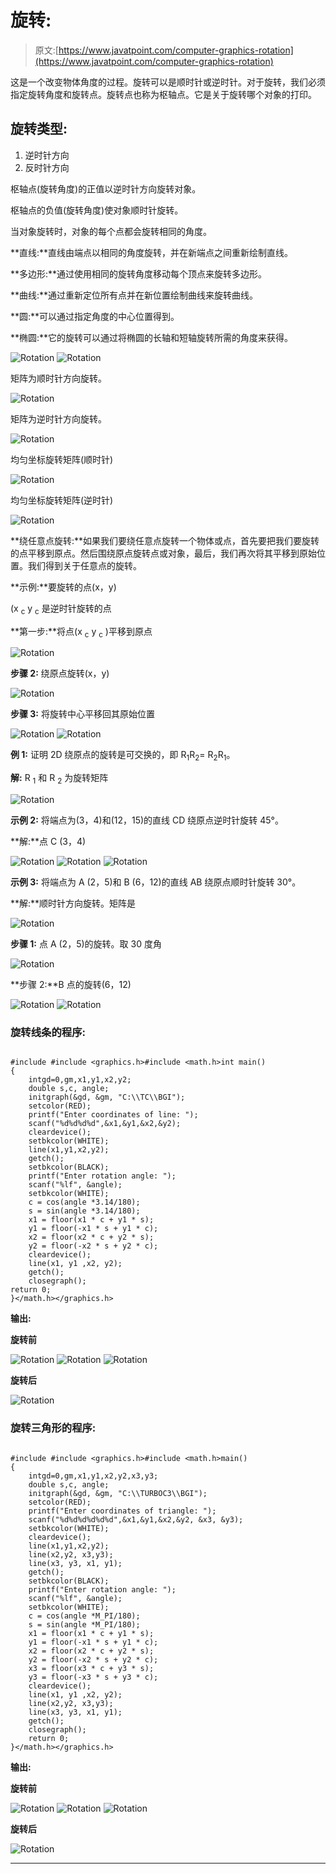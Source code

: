 # 旋转:

> 原文:[https://www.javatpoint.com/computer-graphics-rotation](https://www.javatpoint.com/computer-graphics-rotation)

这是一个改变物体角度的过程。旋转可以是顺时针或逆时针。对于旋转，我们必须指定旋转角度和旋转点。旋转点也称为枢轴点。它是关于旋转哪个对象的打印。

## 旋转类型:

1.  逆时针方向
2.  反时针方向

枢轴点(旋转角度)的正值以逆时针方向旋转对象。

枢轴点的负值(旋转角度)使对象顺时针旋转。

当对象旋转时，对象的每个点都会旋转相同的角度。

**直线:**直线由端点以相同的角度旋转，并在新端点之间重新绘制直线。

**多边形:**通过使用相同的旋转角度移动每个顶点来旋转多边形。

**曲线:**通过重新定位所有点并在新位置绘制曲线来旋转曲线。

**圆:**可以通过指定角度的中心位置得到。

**椭圆:**它的旋转可以通过将椭圆的长轴和短轴旋转所需的角度来获得。

![Rotation](../Images/bfca6e77c09a0afebba7535552a5d985.png)
![Rotation](../Images/b52cba69233675f6fae718fcc72a941c.png)

矩阵为顺时针方向旋转。

![Rotation](../Images/addf23a821d0e869867c83cc7c0dc6b9.png)

矩阵为逆时针方向旋转。

![Rotation](../Images/711f5d8bd6ae9fe7b211abfeef50f3fe.png)

均匀坐标旋转矩阵(顺时针)

![Rotation](../Images/6774781f0d88d20eea33ce4e5f709ee8.png)

均匀坐标旋转矩阵(逆时针)

![Rotation](../Images/8f67dc45bde24f500a0568055dde6fb4.png)

**绕任意点旋转:**如果我们要绕任意点旋转一个物体或点，首先要把我们要旋转的点平移到原点。然后围绕原点旋转点或对象，最后，我们再次将其平移到原始位置。我们得到关于任意点的旋转。

**示例:**要旋转的点(x，y)

(x <sub>c</sub> y <sub>c</sub> 是逆时针旋转的点

**第一步:**将点(x <sub>c</sub> y <sub>c</sub> )平移到原点

![Rotation](../Images/39869b9692e1ed729f1fcef34d03ce2f.png)

**步骤 2:** 绕原点旋转(x，y)

![Rotation](../Images/b2232c3a85a9b557e83689b89fa8c37c.png)

**步骤 3:** 将旋转中心平移回其原始位置

![Rotation](../Images/89ce8ef23a6276c2c574a2545c54fbb7.png)
![Rotation](../Images/6229fa22dcb0f0078038d2a194264a60.png)

**例 1:** 证明 2D 绕原点的旋转是可交换的，即 R<sub>1</sub>R<sub>2</sub>= R<sub>2</sub>R<sub>1</sub>。

**解:** R <sub>1</sub> 和 R <sub>2</sub> 为旋转矩阵

![Rotation](../Images/edd23aa84f175460b892edccb8170345.png)

**示例 2:** 将端点为(3，4)和(12，15)的直线 CD 绕原点逆时针旋转 45°。

**解:**点 C (3，4)

![Rotation](../Images/c4b80ecd6c3573cc1d46a298561a00d1.png)
![Rotation](../Images/5d1e5d23802c9dd90ec16f6ece3839f6.png)
![Rotation](../Images/bc8e7899be1cc314305daa492e9738ca.png)

**示例 3:** 将端点为 A (2，5)和 B (6，12)的直线 AB 绕原点顺时针旋转 30°。

**解:**顺时针方向旋转。矩阵是

![Rotation](../Images/aaa7d1dd38baf92c0b412d851873d80d.png)

**步骤 1:** 点 A (2，5)的旋转。取 30 度角

![Rotation](../Images/98835577e5c5e730a0e69af4d4d53a43.png)

**步骤 2:**B 点的旋转(6，12)

![Rotation](../Images/645d4d1863ba9c33d3aa638dd1966dd8.png)
![Rotation](../Images/eca3b493148758afbeecf96f60be2b33.png)

### 旋转线条的程序:

```

#include #include <graphics.h>#include <math.h>int main()
{
	intgd=0,gm,x1,y1,x2,y2;
	double s,c, angle;
	initgraph(&gd, &gm, "C:\\TC\\BGI");
	setcolor(RED);
	printf("Enter coordinates of line: ");
	scanf("%d%d%d%d",&x1,&y1,&x2,&y2);
	cleardevice();
	setbkcolor(WHITE);
	line(x1,y1,x2,y2);
	getch();
	setbkcolor(BLACK);
	printf("Enter rotation angle: ");
	scanf("%lf", &angle);
	setbkcolor(WHITE);
	c = cos(angle *3.14/180);
	s = sin(angle *3.14/180);
	x1 = floor(x1 * c + y1 * s);
	y1 = floor(-x1 * s + y1 * c);
	x2 = floor(x2 * c + y2 * s);
	y2 = floor(-x2 * s + y2 * c);
	cleardevice();
	line(x1, y1 ,x2, y2);
	getch();
	closegraph();
return 0;
}</math.h></graphics.h> 
```

**输出:**

**旋转前**

![Rotation](../Images/7d07e3219f8aa7f3a599992c533c6be6.png)
![Rotation](../Images/92839a044eefe13cf8cce12ef0d0e9e0.png)
![Rotation](../Images/c01a714fb78c5b231b110f8b817b9983.png)

**旋转后**

![Rotation](../Images/6ca7f1a1e6d7c05c16f6f7e7b6ac49f0.png)

### 旋转三角形的程序:

```

#include #include <graphics.h>#include <math.h>main()
{
	intgd=0,gm,x1,y1,x2,y2,x3,y3;
	double s,c, angle;
	initgraph(&gd, &gm, "C:\\TURBOC3\\BGI");
	setcolor(RED);
	printf("Enter coordinates of triangle: ");
	scanf("%d%d%d%d%d%d",&x1,&y1,&x2,&y2, &x3, &y3);
	setbkcolor(WHITE);
	cleardevice();
	line(x1,y1,x2,y2);
	line(x2,y2, x3,y3);
	line(x3, y3, x1, y1);
	getch();
	setbkcolor(BLACK);
	printf("Enter rotation angle: ");
	scanf("%lf", &angle);
	setbkcolor(WHITE);
	c = cos(angle *M_PI/180);
	s = sin(angle *M_PI/180);
	x1 = floor(x1 * c + y1 * s);
	y1 = floor(-x1 * s + y1 * c);
	x2 = floor(x2 * c + y2 * s);
	y2 = floor(-x2 * s + y2 * c);
	x3 = floor(x3 * c + y3 * s);
	y3 = floor(-x3 * s + y3 * c);
	cleardevice();
	line(x1, y1 ,x2, y2);
	line(x2,y2, x3,y3);
	line(x3, y3, x1, y1);
	getch();
	closegraph();
	return 0;
}</math.h></graphics.h> 
```

**输出:**

**旋转前**

![Rotation](../Images/3945f358d34951b23c678053ebcbcd2a.png)
![Rotation](../Images/a9274fbb788acc5f0ab9556807b19076.png)
![Rotation](../Images/e89f1abb208c9a4718a1848ae2af5e60.png)

**旋转后**

![Rotation](../Images/e08fcec67153b9b94d2dff8843682649.png)

* * *